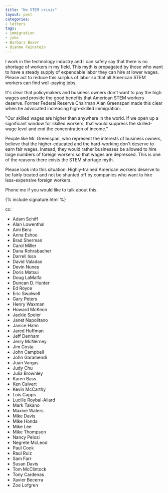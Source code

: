 ```yaml
---
title: "No STEM crisis"
layout: post
categories:
- letters
tags:
- immigration
- jobs
- Barbara Boxer
- Dianne Feinstein
---
```


I work in the technology industry and I can safely say that there is no shortage of workers in my field. This myth is propagated by those who want to have a steady supply of expendable labor they can hire at lower wages. Please act to reduce this surplus of labor so that all American STEM workers can find well-paying jobs.

It's clear that policymakers and business owners don't want to pay the high wages and provide the good benefits that American STEM workers deserve. Former Federal Reserve Chairman Alan Greenspan made this clear when he advocated increasing high-skilled immigration:

"Our skilled wages are higher than anywhere in the world. If we open up a significant window for skilled workers, that would suppress the skilled-wage level and end the concentration of income."

People like Mr. Greenspan, who represent the interests of business owners, believe that the higher-educated and the hard-working don't deserve to earn fair wages. Instead, they would rather businesses be allowed to hire large numbers of foreign workers so that wages are depressed. This is one of the reasons there exists the STEM shortage myth.

Please look into this situation. Highly-trained American workers deserve to be fairly treated and not be shunted off by companies who want to hire less-expensive foreign workers.

Phone me if you would like to talk about this.

{% include signature.html %}

cc:

- Adam Schiff
- Alan Lowenthal
- Ami Bera
- Anna Eshoo
- Brad Sherman
- Carol Miller
- Dana Rohrabacher
- Darrell Issa
- David Valadao
- Devin Nunes
- Doris Matsui
- Doug LaMalfa
- Duncan D. Hunter
- Ed Royce
- Eric Swalwell
- Gary Peters
- Henry Waxman
- Howard McKeon
- Jackie Speier
- Janet Napolitano
- Janice Hahn
- Jared Huffman
- Jeff Denham
- Jerry McNerney
- Jim Costa
- John Campbell
- John Garamendi
- Juan Vargas
- Judy Chu
- Julia Brownley
- Karen Bass
- Ken Calvert
- Kevin McCarthy
- Lois Capps
- Lucille Roybal-Allard
- Mark Takano
- Maxine Waters
- Mike Davis
- Mike Honda
- Mike Lee
- Mike Thompson
- Nancy Pelosi
- Negrete McLeod
- Paul Cook
- Raul Ruiz
- Sam Farr
- Susan Davis
- Tom McClintock
- Tony Cardenas
- Xavier Becerra
- Zoe Lofgren

